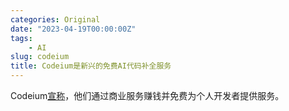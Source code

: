 ```yaml
---
categories: Original
date: "2023-04-19T00:00:00Z"
tags:
    - AI
slug: codeium
title: Codeium是新兴的免费AI代码补全服务
---
```


Codeium[宣称](https://codeium.com/blog/how-is-codeium-free)，他们通过商业服务赚钱并免费为个人开发者提供服务。
